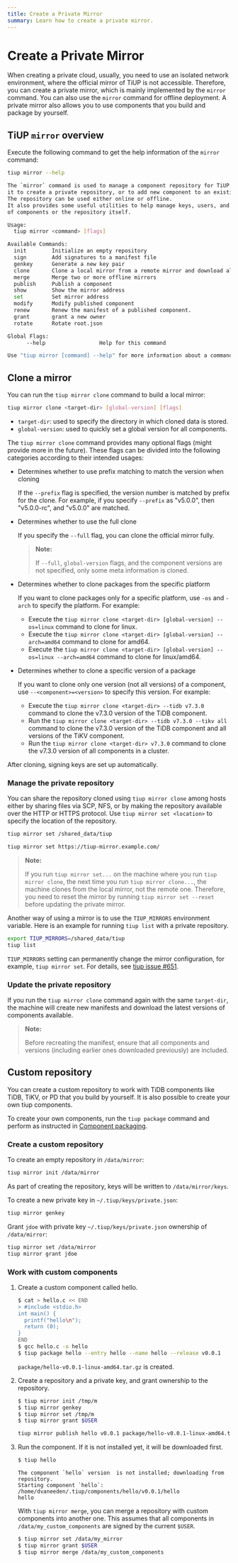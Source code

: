 ```yaml
---
title: Create a Private Mirror
summary: Learn how to create a private mirror.
---
```


# Create a Private Mirror

When creating a private cloud, usually, you need to use an isolated network environment, where the official mirror of TiUP is not accessible. Therefore, you can create a private mirror, which is mainly implemented by the `mirror` command. You can also use the `mirror` command for offline deployment. A private mirror also allows you to use components that you build and package by yourself.

## TiUP `mirror` overview

Execute the following command to get the help information of the `mirror` command:


```bash
tiup mirror --help
```

```bash
The `mirror` command is used to manage a component repository for TiUP, you can use
it to create a private repository, or to add new component to an existing repository.
The repository can be used either online or offline.
It also provides some useful utilities to help manage keys, users, and versions
of components or the repository itself.

Usage:
  tiup mirror <command> [flags]

Available Commands:
  init        Initialize an empty repository
  sign        Add signatures to a manifest file
  genkey      Generate a new key pair
  clone       Clone a local mirror from a remote mirror and download all selected components
  merge       Merge two or more offline mirrors
  publish     Publish a component
  show        Show the mirror address
  set         Set mirror address
  modify      Modify published component
  renew       Renew the manifest of a published component.
  grant       grant a new owner
  rotate      Rotate root.json

Global Flags:
      --help                 Help for this command

Use "tiup mirror [command] --help" for more information about a command.
```

## Clone a mirror

You can run the `tiup mirror clone` command to build a local mirror:


```bash
tiup mirror clone <target-dir> [global-version] [flags]
```

- `target-dir`: used to specify the directory in which cloned data is stored.
- `global-version`: used to quickly set a global version for all components.

The `tiup mirror clone` command provides many optional flags (might provide more in the future). These flags can be divided into the following categories according to their intended usages:

- Determines whether to use prefix matching to match the version when cloning

    If the `--prefix` flag is specified, the version number is matched by prefix for the clone. For example, if you specify `--prefix` as "v5.0.0", then "v5.0.0-rc", and "v5.0.0" are matched.

- Determines whether to use the full clone

    If you specify the `--full` flag, you can clone the official mirror fully.

    > **Note:**
    >
    > If `--full`, `global-version` flags, and the component versions are not specified, only some meta information is cloned.

- Determines whether to clone packages from the specific platform

    If you want to clone packages only for a specific platform, use `-os` and `-arch` to specify the platform. For example:

    - Execute the `tiup mirror clone <target-dir> [global-version] --os=linux` command to clone for linux.
    - Execute the `tiup mirror clone <target-dir> [global-version] --arch=amd64` command to clone for amd64.
    - Execute the `tiup mirror clone <target-dir> [global-version] --os=linux --arch=amd64` command to clone for linux/amd64.

- Determines whether to clone a specific version of a package

    If you want to clone only one version (not all versions) of a component, use `--<component>=<version>` to specify this version. For example:

    - Execute the `tiup mirror clone <target-dir> --tidb v7.3.0` command to clone the v7.3.0 version of the TiDB component.
    - Run the `tiup mirror clone <target-dir> --tidb v7.3.0 --tikv all` command to clone the v7.3.0 version of the TiDB component and all versions of the TiKV component.
    - Run the `tiup mirror clone <target-dir> v7.3.0` command to clone the v7.3.0 version of all components in a cluster.

After cloning, signing keys are set up automatically.

### Manage the private repository

You can share the repository cloned using `tiup mirror clone` among hosts either by sharing files via SCP, NFS, or by making the repository available over the HTTP or HTTPS protocol. Use `tiup mirror set <location>` to specify the location of the repository.

```bash
tiup mirror set /shared_data/tiup
```

```bash
tiup mirror set https://tiup-mirror.example.com/
```

> **Note:**
>
> If you run `tiup mirror set...` on the machine where you run `tiup mirror clone`, the next time you run `tiup mirror clone...`, the machine clones from the local mirror, not the remote one. Therefore, you need to reset the mirror by running `tiup mirror set --reset` before updating the private mirror.

Another way of using a mirror is to use the `TIUP_MIRRORS` environment variable. Here is an example for running `tiup list` with a private repository.

```bash
export TIUP_MIRRORS=/shared_data/tiup
tiup list
```

`TIUP_MIRRORS` setting can permanently change the mirror configuration, for example, `tiup mirror set`. For details, see [tiup issue #651](https://github.com/pingcap/tiup/issues/651).

### Update the private repository

If you run the `tiup mirror clone` command again with the same `target-dir`, the machine will create new manifests and download the latest versions of components available.

> **Note:**
>
> Before recreating the manifest, ensure that all components and versions (including earlier ones downloaded previously) are included.

## Custom repository

You can create a custom repository to work with TiDB components like TiDB, TiKV, or PD that you build by yourself. It is also possible to create your own tiup components.

To create your own components, run the `tiup package` command and perform as instructed in [Component packaging](https://github.com/pingcap/tiup/blob/master/doc/user/package.md).

### Create a custom repository

To create an empty repository in `/data/mirror`:

```bash
tiup mirror init /data/mirror
```

As part of creating the repository, keys will be written to `/data/mirror/keys`.

To create a new private key in `~/.tiup/keys/private.json`:

```bash
tiup mirror genkey
```

Grant `jdoe` with private key `~/.tiup/keys/private.json` ownership of `/data/mirror`:

```bash
tiup mirror set /data/mirror
tiup mirror grant jdoe
```

### Work with custom components

1. Create a custom component called hello.

    ```bash
    $ cat > hello.c << END
    > #include <stdio.h>
    int main() {
      printf("hello\n");
      return (0);
    }
    END
    $ gcc hello.c -o hello
    $ tiup package hello --entry hello --name hello --release v0.0.1
    ```

    `package/hello-v0.0.1-linux-amd64.tar.gz` is created.

2. Create a repository and a private key, and grant ownership to the repository.

    ```bash
    $ tiup mirror init /tmp/m
    $ tiup mirror genkey
    $ tiup mirror set /tmp/m
    $ tiup mirror grant $USER
    ```

    ```bash
    tiup mirror publish hello v0.0.1 package/hello-v0.0.1-linux-amd64.tar.gz hello
    ```

3. Run the component. If it is not installed yet, it will be downloaded first.

    ```bash
    $ tiup hello
    ```

    ```
    The component `hello` version  is not installed; downloading from repository.
    Starting component `hello`: /home/dvaneeden/.tiup/components/hello/v0.0.1/hello
    hello
    ```

    With `tiup mirror merge`, you can merge a repository with custom components into another one. This assumes that all components in `/data/my_custom_components` are signed by the current `$USER`.

    ```bash
    $ tiup mirror set /data/my_mirror
    $ tiup mirror grant $USER
    $ tiup mirror merge /data/my_custom_components
    ```